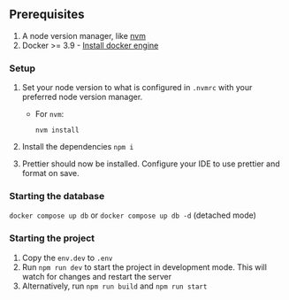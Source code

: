 
## Prerequisites

1. A node version manager, like [nvm](https://formulae.brew.sh/formula/nvm)
2. Docker >= 3.9 - [Install docker engine](https://docs.docker.com/engine/install/)

### Setup

1. Set your node version to what is configured in `.nvmrc` with your preferred node version manager.

    - For `nvm`:
      ```shell
      nvm install
      ```

2. Install the dependencies `npm i`
3. Prettier should now be installed. Configure your IDE to use prettier and format on save.

### Starting the database

`docker compose up db` or `docker compose up db -d` (detached mode)

### Starting the project

1. Copy the `env.dev` to `.env`
2. Run `npm run dev` to start the project in development mode. This will watch for changes and restart the server
3. Alternatively, run `npm run build` and `npm run start`

